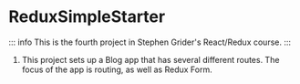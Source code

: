 # ReduxSimpleStarter

::: info
This is the fourth project in Stephen Grider's React/Redux course.
:::

1. This project sets up a Blog app that has several different routes. The focus of the app is routing, as well as Redux Form.
